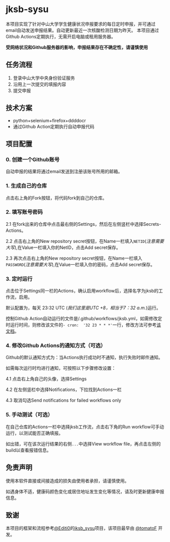 # jksb-sysu

本项目实现了针对中山大学学生健康状况申报要求的每日定时申报，并可通过email自动发送申报结果。自动更新最近一次核酸检测日期为昨天。
本项目通过Github Actions定期执行，无需开启电脑或租用服务器。

**受网络状况和Github服务器的影响，申报结果存在不确定性，请谨慎使用**

## 任务流程

1. 登录中山大学中央身份验证服务
2. 沿用上一次提交的填报内容
3. 提交申报


## 技术方案

- python+selenium+firefox+ddddocr
- 通过Github Action定期执行自动申报代码

## 项目配置

### 0. 创建一个Github账号

自动申报的结果将通过email发送到注册该账号所用的邮箱。

### 1. 生成自己的仓库

点击右上角的Fork按钮，将代码fork到自己的仓库。

### 2. 填写账号密码

2.1 在fork出来的仓库中点击最右侧的Settings，然后在左侧竖栏中选择Secrets-Actions。

2.2 点击右上角的New repository secret按钮，在Name一栏填入`NETID`(*注意需要大写*),在Value一栏填入你的NetID，点击Add secret保存。

2.3 再次点击右上角的New repository secret按钮，在Name一栏填入`PASSWORD`(*注意需要大写*),在Value一栏填入你的密码，点击Add secret保存。

### 3. 定时运行

点击位于Settings同一栏的Actions，确认启用workflow后，选择名字为jksb的工作流，启用。

默认配置为，每天 23:32 UTC (*我们这里是UTC +8，相当于7：32 a.m.*)运行。

控制Github Action自动运行的文件是/.github/workflows/jksb.yml，如需修改定时运行时间，则修改该文件的`- cron:  '32 23 * * *'`一行，修改方法可参考[该文档](https://docs.github.com/en/actions/learn-github-actions/events-that-trigger-workflows#scheduled-events)。

### 4. 修改Github Actions的通知方式（可选）

Github的默认通知方式为：当Actions执行成功时不通知，执行失败时邮件通知。

如需每次运行时均进行通知，可按照以下步骤修改设置：

4.1 点击右上角自己的头像，选择Settings

4.2 在左侧竖栏中选择Notifications，下拉找到Actions一栏

4.3 取消勾选Send notifications for failed workflows only 

### 5. 手动测试（可选）

在自己仓库的Actions一栏中选择jksb工作流，点击右下角的Run workflow可手动运行，以测试能否正确填报。

如出错，可在该次运行结果的右侧`...`中选择View workflow file，再点击左侧的build以查看报错信息。

## 免责声明

使用本软件直接或间接造成的损失由使用者承担，请谨慎使用。

如遇身体不适，健康码颜色变化或居住地址发生变化等情况，请及时更新健康申报信息。

## 致谢

本项目的框架和流程参考[@Editi0](https://github.com/Editi0)的[jksb_sysu](https://github.com/Editi0/jksb_sysu)项目，该项目最早由 [@tomatoF](https://github.com/tomatoF) 开发。
